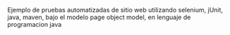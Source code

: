 Ejemplo de pruebas automatizadas de sitio web utilizando selenium, jUnit, java, maven, bajo el modelo page object model, en lenguaje de programacion java

 
 
